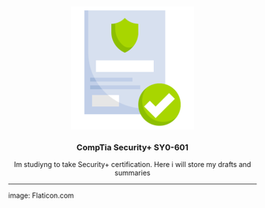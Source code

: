 <div align="center">
    <img src="https://raw.githubusercontent.com/alextibor/alextibor/main/repofiles/png/hacking/certification9.png" alt="Logo" width="250" height="250">
  </a>

  <h3 align="center">CompTia Security+ SY0-601</h3>

  <p align="center">
    Im studiyng to take Security+ certification. Here i will store my drafts and summaries
  </p>
</div>

---

image: Flaticon.com
